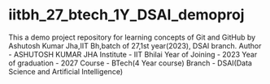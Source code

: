 # iitbh_27_btech_1Y_DSAI_demoproj
This a demo project repository for learning concepts of Git and GitHub by Ashutosh Kumar Jha,IIT Bh,batch of 27,1st year(2023), DSAI branch.
Author - ASHUTOSH KUMAR JHA
Institute - IIT Bhilai 
Year of Joining - 2023
Year of graduation - 2027
Course - BTech(4 Year course)
Branch - DSAI(Data Science and Artificial Intelligence)
